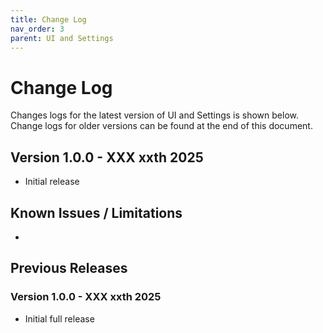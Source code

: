 ```yaml
---
title: Change Log
nav_order: 3
parent: UI and Settings
---
```


# Change Log

Changes logs for the latest version of UI and Settings is shown below. Change logs for older versions can be found at the end of this document.

## Version 1.0.0 - XXX xxth 2025

- Initial release

## Known Issues / Limitations

- 

## Previous Releases

### Version 1.0.0 - XXX xxth 2025

- Initial full release

